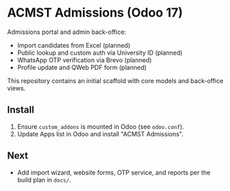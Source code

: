 # ACMST Admissions (Odoo 17)

Admissions portal and admin back-office:
- Import candidates from Excel (planned)
- Public lookup and custom auth via University ID (planned)
- WhatsApp OTP verification via Brevo (planned)
- Profile update and QWeb PDF form (planned)

This repository contains an initial scaffold with core models and back-office views.

## Install

1. Ensure `custom_addons` is mounted in Odoo (see `odoo.conf`).
2. Update Apps list in Odoo and install "ACMST Admissions".

## Next

- Add import wizard, website forms, OTP service, and reports per the build plan in `docs/`.
